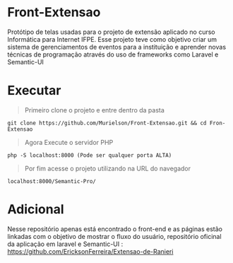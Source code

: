 # Front-Extensao

Protótipo de telas usadas para o projeto de extensão aplicado no curso Informática para Internet IFPE.
Esse projeto teve como objetivo criar um sistema de gerenciamentos de eventos para a instituição e aprender novas técnicas de programação através do uso de frameworks como Laravel e Semantic-UI

# Executar
> Primeiro clone o projeto e entre dentro da pasta
```
git clone https://github.com/Murielson/Front-Extensao.git && cd Fron-Extensao

```
> Agora Execute o servidor PHP
```
php -S localhost:8000 (Pode ser qualquer porta ALTA)
```
> Por fim acesse o projeto utilizando na URL do navegador

```
localhost:8000/Semantic-Pro/

```

# Adicional

Nesse repositório apenas está encontrado o front-end e as páginas estão linkadas com o objetivo de mostrar o fluxo do usuário, repositório oficinal da aplicação em laravel e Semantic-UI : https://github.com/EricksonFerreira/Extensao-de-Ranieri




